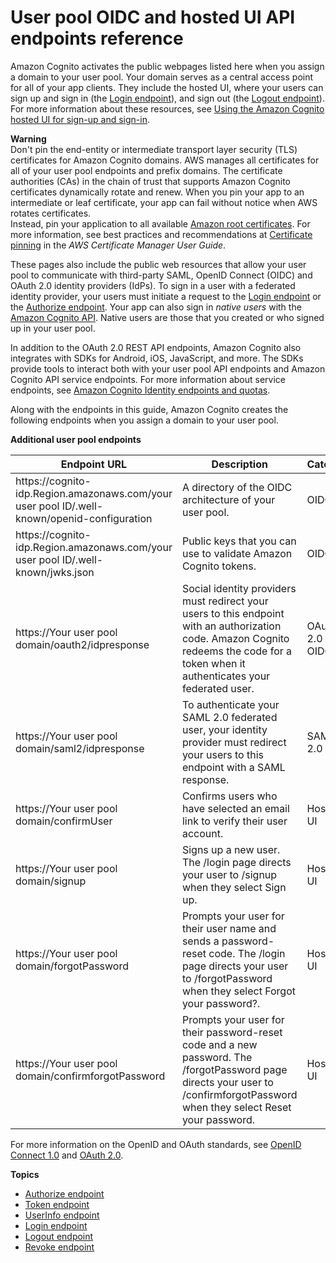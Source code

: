 # User pool OIDC and hosted UI API endpoints reference<a name="cognito-userpools-server-contract-reference"></a>

Amazon Cognito activates the public webpages listed here when you assign a domain to your user pool\. Your domain serves as a central access point for all of your app clients\. They include the hosted UI, where your users can sign up and sign in \(the [Login endpoint](login-endpoint.md)\), and sign out \(the [Logout endpoint](logout-endpoint.md)\)\. For more information about these resources, see [Using the Amazon Cognito hosted UI for sign\-up and sign\-in](cognito-user-pools-app-integration.md)\.

**Warning**  
Don't pin the end\-entity or intermediate transport layer security \(TLS\) certificates for Amazon Cognito domains\. AWS manages all certificates for all of your user pool endpoints and prefix domains\. The certificate authorities \(CAs\) in the chain of trust that supports Amazon Cognito certificates dynamically rotate and renew\. When you pin your app to an intermediate or leaf certificate, your app can fail without notice when AWS rotates certificates\.  
Instead, pin your application to all available [Amazon root certificates](https://www.amazontrust.com/repository/)\. For more information, see best practices and recommendations at [Certificate pinning](https://docs.aws.amazon.com/acm/latest/userguide/acm-bestpractices.html#best-practices-pinning) in the *AWS Certificate Manager User Guide*\.

These pages also include the public web resources that allow your user pool to communicate with third\-party SAML, OpenID Connect \(OIDC\) and OAuth 2\.0 identity providers \(IdPs\)\. To sign in a user with a federated identity provider, your users must initiate a request to the [Login endpoint](login-endpoint.md) or the [Authorize endpoint](authorization-endpoint.md)\. Your app can also sign in *native users* with the [Amazon Cognito API](https://docs.aws.amazon.com/cognito-user-identity-pools/latest/APIReference/Welcome.html)\. Native users are those that you created or who signed up in your user pool\.

In addition to the OAuth 2\.0 REST API endpoints, Amazon Cognito also integrates with SDKs for Android, iOS, JavaScript, and more\. The SDKs provide tools to interact both with your user pool API endpoints and Amazon Cognito API service endpoints\. For more information about service endpoints, see [Amazon Cognito Identity endpoints and quotas](https://docs.aws.amazon.com/general/latest/gr/cognito_identity.html)\.

Along with the endpoints in this guide, Amazon Cognito creates the following endpoints when you assign a domain to your user pool\.


**Additional user pool endpoints**  

| Endpoint URL | Description | Category | 
| --- | --- | --- | 
| https://cognito\-idp\.Region\.amazonaws\.com/your user pool ID/\.well\-known/openid\-configuration | A directory of the OIDC architecture of your user pool\. | OIDC | 
| https://cognito\-idp\.Region\.amazonaws\.com/your user pool ID/\.well\-known/jwks\.json | Public keys that you can use to validate Amazon Cognito tokens\. | OIDC | 
| https://Your user pool domain/oauth2/idpresponse | Social identity providers must redirect your users to this endpoint with an authorization code\. Amazon Cognito redeems the code for a token when it authenticates your federated user\. | OAuth 2\.0 & OIDC | 
| https://Your user pool domain/saml2/idpresponse | To authenticate your SAML 2\.0 federated user, your identity provider must redirect your users to this endpoint with a SAML response\. | SAML 2\.0 | 
| https://Your user pool domain/confirmUser | Confirms users who have selected an email link to verify their user account\. | Hosted UI | 
| https://Your user pool domain/signup | Signs up a new user\. The /login page directs your user to /signup when they select Sign up\. | Hosted UI | 
| https://Your user pool domain/forgotPassword | Prompts your user for their user name and sends a password\-reset code\. The /login page directs your user to /forgotPassword when they select Forgot your password?\. | Hosted UI | 
| https://Your user pool domain/confirmforgotPassword | Prompts your user for their password\-reset code and a new password\. The /forgotPassword page directs your user to /confirmforgotPassword when they select Reset your password\. | Hosted UI | 

For more information on the OpenID and OAuth standards, see [OpenID Connect 1\.0](http://openid.net/specs/openid-connect-core-1_0.html) and [OAuth 2\.0](https://tools.ietf.org/html/rfc6749)\.

**Topics**
+ [Authorize endpoint](authorization-endpoint.md)
+ [Token endpoint](token-endpoint.md)
+ [UserInfo endpoint](userinfo-endpoint.md)
+ [Login endpoint](login-endpoint.md)
+ [Logout endpoint](logout-endpoint.md)
+ [Revoke endpoint](revocation-endpoint.md)